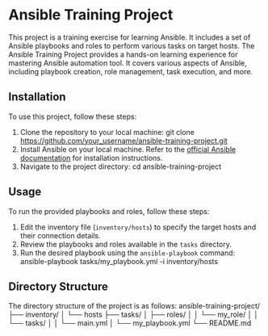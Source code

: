 # Ansible Training Project
This project is a training exercise for learning Ansible. It includes a set of Ansible playbooks and roles to perform various tasks on target hosts.
The Ansible Training Project provides a hands-on learning experience for mastering Ansible automation tool. It covers various aspects of Ansible, including playbook creation, role management, task execution, and more.

## Installation
To use this project, follow these steps:
1. Clone the repository to your local machine:
git clone https://github.com/your_username/ansible-training-project.git
2. Install Ansible on your local machine. Refer to the [official Ansible documentation](https://docs.ansible.com/ansible/latest/installation_guide/intro_installation.html) for installation instructions.
3. Navigate to the project directory:
cd ansible-training-project


## Usage
To run the provided playbooks and roles, follow these steps:
1. Edit the inventory file (`inventory/hosts`) to specify the target hosts and their connection details.
2. Review the playbooks and roles available in the `tasks` directory.
3. Run the desired playbook using the `ansible-playbook` command:
ansible-playbook tasks/my_playbook.yml -i inventory/hosts
   
## Directory Structure
The directory structure of the project is as follows:
ansible-training-project/
├── inventory/
│ └── hosts
├── tasks/
│ ├── roles/
│ │ └── my_role/
│ │ └── tasks/
│ │ └── main.yml
│ └── my_playbook.yml
└── README.md
